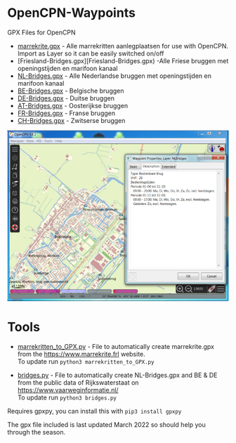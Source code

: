 # OpenCPN-Waypoints
GPX Files for OpenCPN

* [marrekrite.gpx](marrekrite.gpx)  - Alle marrekritten aanlegplaatsen for use with OpenCPN. Import as Layer so it can be easily switched on/off
* [Friesland-Bridges.gpx][Friesland-Bridges.gpx) -Alle Friese bruggen met openingstijden en marifoon kanaal
* [NL-Bridges.gpx](NL-Bridges.gpx) - Alle Nederlandse bruggen met openingstijden en marifoon kanaal 
* [BE-Bridges.gpx](BE-Bridges.gpx) - Belgische bruggen
* [DE-Bridges.gpx](DE-Bridges.gpx) - Duitse bruggen
* [AT-Bridges.gpx](AT-Bridges.gpx) - Oosterijkse bruggen
* [FR-Bridges.gpx](FR-Bridges.gpx) - Franse bruggen
* [CH-Bridges.gpx](CH-Bridges.gpx) - Zwitserse bruggen

![openCPN brug info image](./img/openCPN-brug.png)


# Tools
* [marrekritten_to_GPX.py](marrekritten_to_GPX.py) - File to automatically create marrekrite.gpx from the https://www.marrekrite.frl website.  
To update run `python3 marrekritten_to_GPX.py`

* [bridges.py](bridges.py) - File to automatically create NL-Bridges.gpx and BE & DE from the public data of Rijkswaterstaat on https://www.vaarweginformatie.nl/  
To update run `python3 bridges.py`

Requires gpxpy, you can install this with `pip3 install gpxpy`

The gpx file included is last updated March 2022 so should help you through the season.
